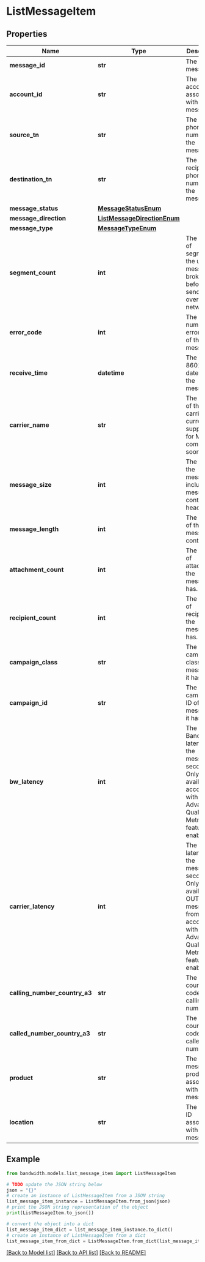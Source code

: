 # ListMessageItem


## Properties

Name | Type | Description | Notes
------------ | ------------- | ------------- | -------------
**message_id** | **str** | The message id | [optional] 
**account_id** | **str** | The account id associated with this message. | [optional] 
**source_tn** | **str** | The source phone number of the message. | [optional] 
**destination_tn** | **str** | The recipient phone number of the message. | [optional] 
**message_status** | [**MessageStatusEnum**](MessageStatusEnum.md) |  | [optional] 
**message_direction** | [**ListMessageDirectionEnum**](ListMessageDirectionEnum.md) |  | [optional] 
**message_type** | [**MessageTypeEnum**](MessageTypeEnum.md) |  | [optional] 
**segment_count** | **int** | The number of segments the user&#39;s message is broken into before sending over carrier networks. | [optional] 
**error_code** | **int** | The numeric error code of the message. | [optional] 
**receive_time** | **datetime** | The ISO 8601 datetime of the message. | [optional] 
**carrier_name** | **str** | The name of the carrier. Not currently supported for MMS coming soon. | [optional] 
**message_size** | **int** | The size of the message including message content and headers. | [optional] 
**message_length** | **int** | The length of the message content. | [optional] 
**attachment_count** | **int** | The number of attachments the message has. | [optional] 
**recipient_count** | **int** | The number of recipients the message has. | [optional] 
**campaign_class** | **str** | The campaign class of the message if it has one. | [optional] 
**campaign_id** | **str** | The campaign ID of the message if it has one. | [optional] 
**bw_latency** | **int** | The Bandwidth latency of the message in seconds. Only available for accounts with the Advanced Quality Metrics feature enabled. | [optional] 
**carrier_latency** | **int** | The carrier latency of the message in seconds. Only available for OUTBOUND messages from accounts with the Advanced Quality Metrics feature enabled. | [optional] 
**calling_number_country_a3** | **str** | The A3 country code of the calling number. | [optional] 
**called_number_country_a3** | **str** | The A3 country code of the called number. | [optional] 
**product** | **str** | The messaging product associated with the message. | [optional] 
**location** | **str** | The location ID associated with this message. | [optional] 

## Example

```python
from bandwidth.models.list_message_item import ListMessageItem

# TODO update the JSON string below
json = "{}"
# create an instance of ListMessageItem from a JSON string
list_message_item_instance = ListMessageItem.from_json(json)
# print the JSON string representation of the object
print(ListMessageItem.to_json())

# convert the object into a dict
list_message_item_dict = list_message_item_instance.to_dict()
# create an instance of ListMessageItem from a dict
list_message_item_from_dict = ListMessageItem.from_dict(list_message_item_dict)
```
[[Back to Model list]](../README.md#documentation-for-models) [[Back to API list]](../README.md#documentation-for-api-endpoints) [[Back to README]](../README.md)


